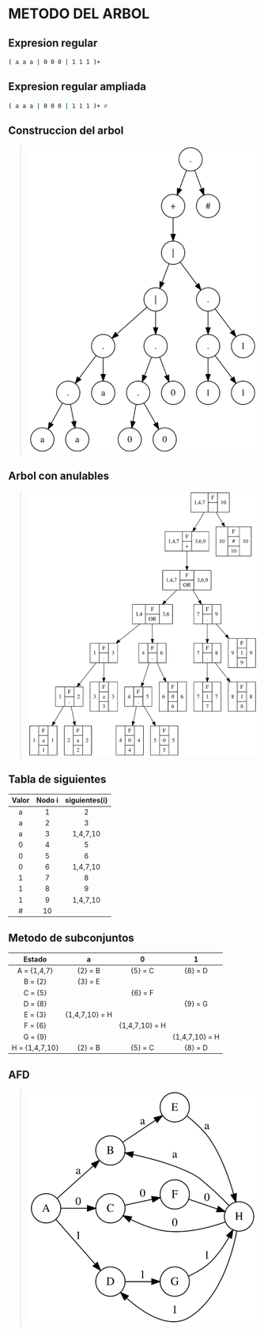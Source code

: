 # __METODO DEL ARBOL__
## __Expresion regular__
```sh
( a a a | 0 0 0 | 1 1 1 )+ 
```
## __Expresion regular ampliada__
```sh
( a a a | 0 0 0 | 1 1 1 )+ #
```
## __Construccion del arbol__
>![](../imagenes/arbol1.svg)

## __Arbol con anulables__
>![](../imagenes/arbol2.svg)

## __Tabla de siguientes__
| Valor | Nodo i | siguientes(i) |
|:-----:|:------:|:-------------:|
| a     | 1      | 2             |
| a     | 2      | 3             |
| a     | 3      | 1,4,7,10      |
| 0     | 4      | 5             |
| 0     | 5      | 6             |
| 0     | 6      | 1,4,7,10      |
| 1     | 7      | 8             |
| 1     | 8      | 9             |
| 1     | 9      | 1,4,7,10      |
| #     | 10     |               |

## __Metodo de subconjuntos__
| Estado         | a              | 0              | 1              |
|:--------------:|:--------------:|:--------------:|:--------------:|
| A = {1,4,7}    | {2} = B        | {5} = C        | {8} = D        |
| B = {2}        | {3} = E        |                |                |
| C = {5}        |                | {6} = F        |                |
| D = {8}        |                |                | {9} = G        |
| E = {3}        | {1,4,7,10} = H |                |                |
| F = {6}        |                | {1,4,7,10} = H |                |
| G = {9}        |                |                | {1,4,7,10} = H |
| H = {1,4,7,10} | {2} = B        | {5} = C        | {8} = D        |

## __AFD__
>![](../imagenes/afda1.svg)

